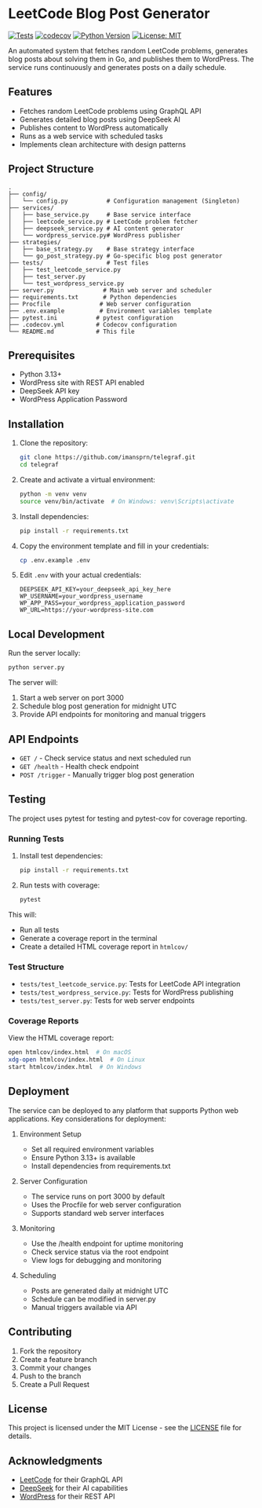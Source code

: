 # LeetCode Blog Post Generator

[![Tests](https://github.com/imansprn/telegraf/actions/workflows/test.yml/badge.svg)](https://github.com/imansprn/telegraf/actions/workflows/test.yml)
[![codecov](https://codecov.io/gh/imansprn/telegraf/branch/main/graph/badge.svg)](https://codecov.io/gh/imansprn/telegraf)
[![Python Version](https://img.shields.io/badge/python-3.13-blue.svg)](https://www.python.org/downloads/)
[![License: MIT](https://img.shields.io/badge/License-MIT-yellow.svg)](https://opensource.org/licenses/MIT)

An automated system that fetches random LeetCode problems, generates blog posts about solving them in Go, and publishes them to WordPress. The service runs continuously and generates posts on a daily schedule.

## Features

- Fetches random LeetCode problems using GraphQL API
- Generates detailed blog posts using DeepSeek AI
- Publishes content to WordPress automatically
- Runs as a web service with scheduled tasks
- Implements clean architecture with design patterns

## Project Structure

```
.
├── config/
│   └── config.py           # Configuration management (Singleton)
├── services/
│   ├── base_service.py     # Base service interface
│   ├── leetcode_service.py # LeetCode problem fetcher
│   ├── deepseek_service.py # AI content generator
│   └── wordpress_service.py# WordPress publisher
├── strategies/
│   ├── base_strategy.py    # Base strategy interface
│   └── go_post_strategy.py # Go-specific blog post generator
├── tests/                  # Test files
│   ├── test_leetcode_service.py
│   ├── test_server.py
│   └── test_wordpress_service.py
├── server.py              # Main web server and scheduler
├── requirements.txt       # Python dependencies
├── Procfile              # Web server configuration
├── .env.example          # Environment variables template
├── pytest.ini           # pytest configuration
├── .codecov.yml         # Codecov configuration
└── README.md            # This file
```

## Prerequisites

- Python 3.13+
- WordPress site with REST API enabled
- DeepSeek API key
- WordPress Application Password

## Installation

1. Clone the repository:
   ```bash
   git clone https://github.com/imansprn/telegraf.git
   cd telegraf
   ```

2. Create and activate a virtual environment:
   ```bash
   python -m venv venv
   source venv/bin/activate  # On Windows: venv\Scripts\activate
   ```

3. Install dependencies:
   ```bash
   pip install -r requirements.txt
   ```

4. Copy the environment template and fill in your credentials:
   ```bash
   cp .env.example .env
   ```

5. Edit `.env` with your actual credentials:
   ```
   DEEPSEEK_API_KEY=your_deepseek_api_key_here
   WP_USERNAME=your_wordpress_username
   WP_APP_PASS=your_wordpress_application_password
   WP_URL=https://your-wordpress-site.com
   ```

## Local Development

Run the server locally:
```bash
python server.py
```

The server will:
1. Start a web server on port 3000
2. Schedule blog post generation for midnight UTC
3. Provide API endpoints for monitoring and manual triggers

## API Endpoints

- `GET /` - Check service status and next scheduled run
- `GET /health` - Health check endpoint
- `POST /trigger` - Manually trigger blog post generation

## Testing

The project uses pytest for testing and pytest-cov for coverage reporting.

### Running Tests

1. Install test dependencies:
   ```bash
   pip install -r requirements.txt
   ```

2. Run tests with coverage:
   ```bash
   pytest
   ```

This will:
- Run all tests
- Generate a coverage report in the terminal
- Create a detailed HTML coverage report in `htmlcov/`

### Test Structure

- `tests/test_leetcode_service.py`: Tests for LeetCode API integration
- `tests/test_wordpress_service.py`: Tests for WordPress publishing
- `tests/test_server.py`: Tests for web server endpoints

### Coverage Reports

View the HTML coverage report:
```bash
open htmlcov/index.html  # On macOS
xdg-open htmlcov/index.html  # On Linux
start htmlcov/index.html  # On Windows
```

## Deployment

The service can be deployed to any platform that supports Python web applications. Key considerations for deployment:

1. Environment Setup
   - Set all required environment variables
   - Ensure Python 3.13+ is available
   - Install dependencies from requirements.txt

2. Server Configuration
   - The service runs on port 3000 by default
   - Uses the Procfile for web server configuration
   - Supports standard web server interfaces

3. Monitoring
   - Use the /health endpoint for uptime monitoring
   - Check service status via the root endpoint
   - View logs for debugging and monitoring

4. Scheduling
   - Posts are generated daily at midnight UTC
   - Schedule can be modified in server.py
   - Manual triggers available via API

## Contributing

1. Fork the repository
2. Create a feature branch
3. Commit your changes
4. Push to the branch
5. Create a Pull Request

## License

This project is licensed under the MIT License - see the [LICENSE](LICENSE) file for details.

## Acknowledgments

- [LeetCode](https://leetcode.com/) for their GraphQL API
- [DeepSeek](https://deepseek.com/) for their AI capabilities
- [WordPress](https://wordpress.org/) for their REST API 